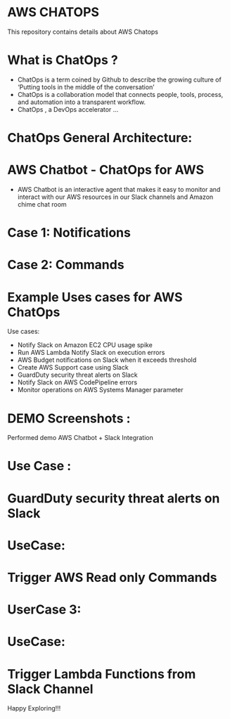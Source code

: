 # AWS CHATOPS
This repository contains details about AWS Chatops

# What is ChatOps ?

- ChatOps is a term coined by Github to describe the growing culture of ‘Putting tools in the middle of the conversation’
- ChatOps is a collaboration model that connects people, tools, process, and automation into a transparent workflow.
- ChatOps , a DevOps accelerator …

# ChatOps General Architecture:


# AWS Chatbot - ChatOps for AWS

- AWS Chatbot is an interactive agent that makes it easy to monitor and interact with our AWS resources in our Slack channels and Amazon chime chat room

# Case 1: Notifications


# Case 2: Commands



# Example Uses cases for AWS ChatOps


Use cases:
- Notify Slack on Amazon EC2 CPU usage spike
- Run AWS Lambda Notify Slack on execution errors
- AWS Budget notifications on Slack when it exceeds threshold
- Create AWS Support case using Slack
- GuardDuty security threat alerts on Slack
- Notify Slack on AWS CodePipeline errors
- Monitor operations on AWS Systems Manager parameter


# DEMO Screenshots :

Performed demo AWS Chatbot + Slack Integration

# Use Case :
# GuardDuty security threat alerts on Slack


# UseCase:
# Trigger AWS Read only Commands


# UserCase 3:


# UseCase:
# Trigger Lambda Functions from Slack Channel



Happy Exploring!!!

